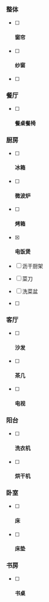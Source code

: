 ### 整体

- [ ] #### 窗帘

- [ ] #### 纱窗

- [ ] #### 

### 餐厅

- [ ] #### 餐桌餐椅

### 厨房

- [ ] #### 冰箱

- [ ] #### 微波炉

- [ ] #### 烤箱

- [x] #### 电饭煲

- [ ] 沥干厨架

- [ ] 菜刀

- [ ] 洗菜盆

- [ ] 

### 客厅

- [ ] #### 沙发

- [ ] #### 茶几

- [ ] #### 电视

### 阳台

- [ ] #### 洗衣机

- [ ] #### 烘干机

### 卧室

- [ ] #### 床

- [ ] #### 床垫

### 书房

- [ ] #### 书桌